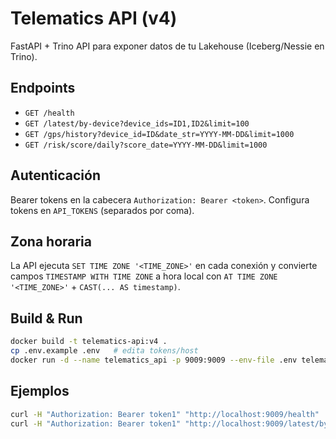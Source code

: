 # Telematics API (v4)

FastAPI + Trino API para exponer datos de tu Lakehouse (Iceberg/Nessie en Trino).

## Endpoints
- `GET /health`
- `GET /latest/by-device?device_ids=ID1,ID2&limit=100`
- `GET /gps/history?device_id=ID&date_str=YYYY-MM-DD&limit=1000`
- `GET /risk/score/daily?score_date=YYYY-MM-DD&limit=1000`

## Autenticación
Bearer tokens en la cabecera `Authorization: Bearer <token>`.
Configura tokens en `API_TOKENS` (separados por coma).

## Zona horaria
La API ejecuta `SET TIME ZONE '<TIME_ZONE>'` en cada conexión y convierte campos
`TIMESTAMP WITH TIME ZONE` a hora local con `AT TIME ZONE '<TIME_ZONE>'` + `CAST(... AS timestamp)`.

## Build & Run
```bash
docker build -t telematics-api:v4 .
cp .env.example .env   # edita tokens/host
docker run -d --name telematics_api -p 9009:9009 --env-file .env telematics-api:v4
```

## Ejemplos
```bash
curl -H "Authorization: Bearer token1" "http://localhost:9009/health"
curl -H "Authorization: Bearer token1" "http://localhost:9009/latest/by-device?limit=5"
```
